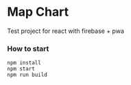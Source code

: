Map Chart
=========

Test project for react with firebase + pwa

### How to start

```
npm install
npm start
npm run build
```